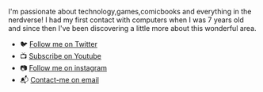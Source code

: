I'm passionate about technology,games,comicbooks and everything in the nerdverse! I had my first contact with computers when I was 7 years old and since then I've been discovering a little more about this wonderful area.

<ul dir="auto">
        <li>
          <g-emoji class="g-emoji" alias="bird" fallback-src="https://github.githubassets.com/images/icons/emoji/unicode/1f426.png">🐦</g-emoji> <a href="https://twitter.com/bruxomoro" rel="nofollow">Follow me on Twitter</a>
        </li>
        <li>
          <g-emoji class="g-emoji" alias="tv" fallback-src="https://github.githubassets.com/images/icons/emoji/unicode/1f4fa.png">📺</g-emoji> <a href="https://www.youtube.com/@elmorisco" rel="nofollow">Subscribe on Youtube</a>
        </li>
        <li>
          📷 <a href="https://www.instagram.com/@elmorisco" rel="nofollow">Follow me on instagram</a>
        </li>
        <li>
          <g-emoji class="g-emoji" alias="mailbox_with_mail" fallback-src="https://github.githubassets.com/images/icons/emoji/unicode/1f4ec.png">📬</g-emoji> <a href="mailto:duoteixeirabr@gmail.com">Contact-me on email</a>
        </li>
      </ul>

